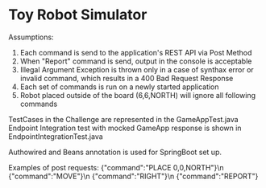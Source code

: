 # Toy Robot Simulator 

Assumptions:
1. Each command is send to the application's REST API via Post Method
2. When "Report" command is send, output in the console is acceptable
3. Illegal Argument Exception is thrown only in a case of synthax error or invalid command, which results in a 400 Bad Request Response 
4. Each set of commands is run on a newly started application
5. Robot placed outside of the board (6,6,NORTH) will ignore all following commands

TestCases in the Challenge are represented in the GameAppTest.java
Endpoint Integration test with mocked GameApp response is shown in EndpointIntegrationTest.java

Authowired and Beans annotation is used for SpringBoot set up. 

Examples of post requests:
{"command":"PLACE 0,0,NORTH"}\n
{"command":"MOVE"}\n
{"command":"RIGHT"}\n
{"command":"REPORT"}
